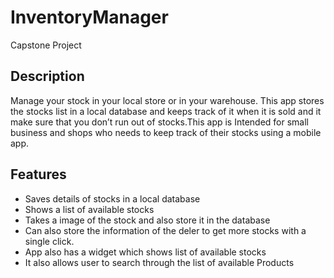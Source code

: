 # InventoryManager
Capstone Project 

## Description 
Manage your stock in your local store or in your warehouse.  This app stores the stocks list in a local database and keeps track of it when it is sold and it make sure that you don’t run out of stocks.This app is Intended for small business and shops who needs to keep track of their stocks using a mobile app.

## Features
* Saves details of stocks in a local database
* Shows a list of available stocks 
* Takes a image of the stock and also store it in the database
* Can also store the information of the deler to get more stocks with a single click.
* App also has a widget which shows list of available stocks
* It also allows user to search through the list of available Products



